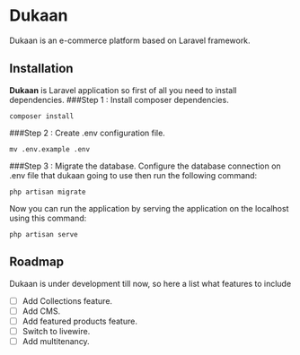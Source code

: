 # Dukaan
Dukaan is an e-commerce platform based on Laravel framework.

## Installation
**Dukaan** is Laravel application so first of all you need to install dependencies.
###Step 1 : Install composer dependencies. 
```
composer install
```
###Step 2 : Create .env configuration file.
```
mv .env.example .env
```
###Step 3 : Migrate the database.
Configure the database connection on .env file that dukaan going to use
then run the following command:
```
php artisan migrate
```
Now you can run the application by serving the application on the localhost using this command:
```
php artisan serve
```
## Roadmap
Dukaan is under development till now, so here a list what features to include 
- [ ] Add Collections feature.
- [ ] Add CMS.
- [ ] Add featured products feature.
- [ ] Switch to livewire.
- [ ] Add multitenancy.